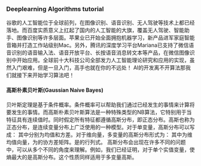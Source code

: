 ### Deeplearning Algorithms tutorial
谷歌的人工智能位于全球前列，在图像识别、语音识别、无人驾驶等技术上都已经落地。而百度实质意义上扛起了国内的人工智能的大旗，覆盖无人驾驶、智能助手、图像识别等许多层面。苹果业已开始全面拥抱机器学习，新产品进军家庭智能音箱并打造工作站级别Mac。另外，腾讯的深度学习平台Mariana已支持了微信语音识别的语音输入法、语音开放平台、长按语音消息转文本等产品，在微信图像识别中开始应用。全球前十大科技公司全部发力人工智能理论研究和应用的实现，虽然入门艰难，但是一旦入门，高手也就在你的不远处！
AI的开发离不开算法那我们就接下来开始学习算法吧！

#### 高斯朴素贝叶斯(Gaussian Naive Bayes)

贝叶斯定理是基于条件概率。条件概率可以帮助我们通过已经发生的事情来计算将要发生的事情。而高斯朴素贝叶斯算法是一种特殊类型的NB算法，它特别用于当特征具有连续值时。同时假定所有特征都遵循高斯分布，即正态分布。高斯也称为正态分布，是连续变量分布上广泛使用的一种模型。对于单变量，高斯分布可以写成：
其中分别为均值和方差。对于维向量，多变量的高斯分布形式为：
其中为维均值向量，为的协方差矩阵。是的行列式。
高斯分布会出现在许多不同的问题中，可以从多个不同的角度来理解。例如，我们已经证明，对于单个实值变量，使熵最大的是高斯分布。这个性质同样适用于多变量高斯。
